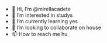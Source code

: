 - 👋 Hi, I’m @mirellacadete
- 👀 I’m interested in studys
- 🌱 I’m currently learning yes
- 💞️ I’m looking to collaborate on house
- 📫 How to reach me hu

<!---
mirellacadete/mirellacadete is a ✨ special ✨ repository because its `README.md` (this file) appears on your GitHub profile.
You can click the Preview link to take a look at your changes.
--->
